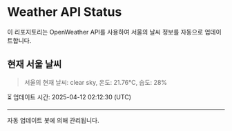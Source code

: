 
# Weather API Status

이 리포지토리는 OpenWeather API를 사용하여 서울의 날씨 정보를 자동으로 업데이트합니다.

## 현재 서울 날씨
> 서울의 현재 날씨: clear sky, 온도: 21.76°C, 습도: 28%

⏳ 업데이트 시간: 2025-04-12 02:12:30 (UTC)

---
자동 업데이트 봇에 의해 관리됩니다.

